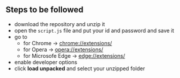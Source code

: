 ## Steps to be followed
- download the repository and unzip it
- open the `script.js` file and put your id and password and save it
- go to 
  + for Chrome -> [chrome://extensions/](chrome://extensions/) 
  + for Opera -> [opera://extensions/](opera://extensions/)
  + for Microsofe Edge -> [edge://extensions/](edge://extensions/)
- enable developer options
- click **load unpacked** and select your unzipped folder